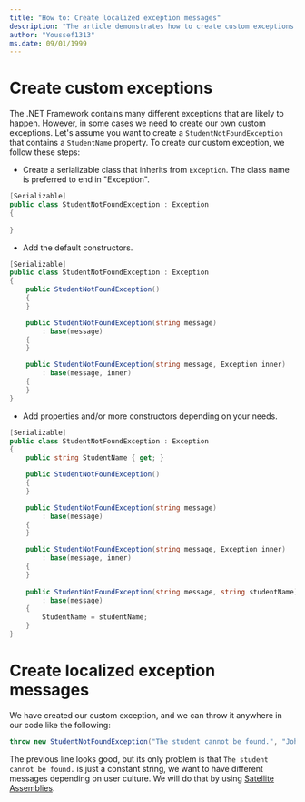 ```yaml
---
title: "How to: Create localized exception messages"
description: "The article demonstrates how to create custom exceptions and localized exception messages"
author: "Youssef1313"
ms.date: 09/01/1999
---
```

# Create custom exceptions
The .NET Framework contains many different exceptions that are likely to happen. However, in some cases we need to create our own custom exceptions.
Let's assume you want to create a `StudentNotFoundException` that contains a `StudentName` property.
To create our custom exception, we follow these steps:

- Create a serializable class that inherits from `Exception`. The class name is preferred to end in "Exception".

```csharp
[Serializable]
public class StudentNotFoundException : Exception
{
    
}
```

- Add the default constructors.

```csharp
[Serializable]
public class StudentNotFoundException : Exception
{
    public StudentNotFoundException()
    {
    }

    public StudentNotFoundException(string message)
        : base(message)
    {
    }

    public StudentNotFoundException(string message, Exception inner)
        : base(message, inner)
    {
    }
}
```

- Add properties and/or more constructors depending on your needs.

```csharp
[Serializable]
public class StudentNotFoundException : Exception
{
    public string StudentName { get; }

    public StudentNotFoundException()
    {
    }

    public StudentNotFoundException(string message)
        : base(message)
    {
    }

    public StudentNotFoundException(string message, Exception inner)
        : base(message, inner)
    {
    }
	
    public StudentNotFoundException(string message, string studentName)
        : base(message)
    {
        StudentName = studentName;
    }
}
```

# Create localized exception messages
We have created our custom exception, and we can throw it anywhere in our code like the following:

```csharp
throw new StudentNotFoundException("The student cannot be found.", "John");
```

The previous line looks good, but its only problem is that `The student cannot be found.` is just a constant string, we want to have different messages depending on user culture.
We will do that by using [Satellite Assemblies](https://docs.microsoft.com/dotnet/framework/resources/creating-satellite-assemblies-for-desktop-apps).
